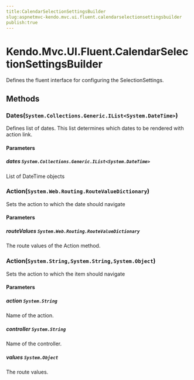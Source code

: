 ```yaml
---
title:CalendarSelectionSettingsBuilder
slug:aspnetmvc-kendo.mvc.ui.fluent.calendarselectionsettingsbuilder
publish:true
---
```


# Kendo.Mvc.UI.Fluent.CalendarSelectionSettingsBuilder
Defines the fluent interface for configuring the SelectionSettings.



## Methods

### Dates(`System.Collections.Generic.IList<System.DateTime>`)
Defines list of dates. This list determines which dates to be rendered with action link.


#### Parameters

##### dates `System.Collections.Generic.IList<System.DateTime>`
List of DateTime objects





### Action(`System.Web.Routing.RouteValueDictionary`)
Sets the action to which the date should navigate


#### Parameters

##### routeValues `System.Web.Routing.RouteValueDictionary`
The route values of the Action method.





### Action(`System.String,System.String,System.Object`)
Sets the action to which the item should navigate


#### Parameters

##### action `System.String`
Name of the action.

##### controller `System.String`
Name of the controller.

##### values `System.Object`
The route values.






